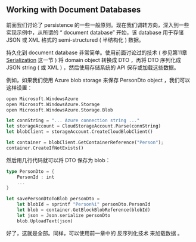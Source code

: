 ## Working with Document Databases

前面我们讨论了 persistence 的一些一般原则。现在我们调转方向，深入到一些实现示例中，从所谓的 “ document database” 开始，该 database 用于存储 JSON 或 XML 格式的 semi-structured ( 半结构化 ) 数据。

持久化到 document database 非常简单。使用前面讨论过的技术 ( 参见第11章 [Serialization]() 这一节 ) 将 domain object 转换成 DTO ，再将 DTO 序列化成 JSON string ( 或 XML ) ，然后使用存储系统的 API 保存或加载这些数据。

例如，如果我们使用 Azure blob storage 来保存 PersonDto object ，我们可以这样设置：
```rust
open Microsoft.WindowsAzure
open Microsoft.WindowsAzure.Storage
open Microsoft.WindowsAzure.Storage.Blob

let connString = "... Azure connection string ..."
let storageAccount = CloudStorageAccount.Parse(connString)
let blobClient = storageAccount.CreateCloudBlobClient()

let container = blobClient.GetContainerReference("Person");
container.CreateIfNotExists()
```

然后用几行代码就可以将 DTO 保存为 blob：
```rust
type PersonDto = {
    PersonId : int
    ...
}

let savePersonDtoToBlob personDto =
    let blobId = sprintf "Person%i" personDto.PersonId
    let blob = container.GetBlockBlobReference(blobId)
    let json = Json.serialize personDto
    blob.UploadText(json)
```

好了，这就是全部。同样，可以使用前一章中的 反序列化技术 来加载数据 。